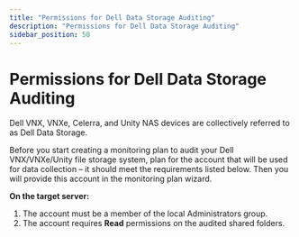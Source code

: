 ```yaml
---
title: "Permissions for Dell Data Storage Auditing"
description: "Permissions for Dell Data Storage Auditing"
sidebar_position: 50
---
```


# Permissions for Dell Data Storage Auditing

Dell VNX, VNXe, Celerra, and Unity NAS devices are collectively referred to as Dell Data Storage.

Before you start creating a monitoring plan to audit your Dell VNX/VNXe/Unity file storage system,
plan for the account that will be used for data collection – it should meet the requirements listed
below. Then you will provide this account in the monitoring plan wizard.

**On the target server:**

1. The account must be a member of the local Administrators group.
2. The account requires **Read** permissions on the audited shared folders.
